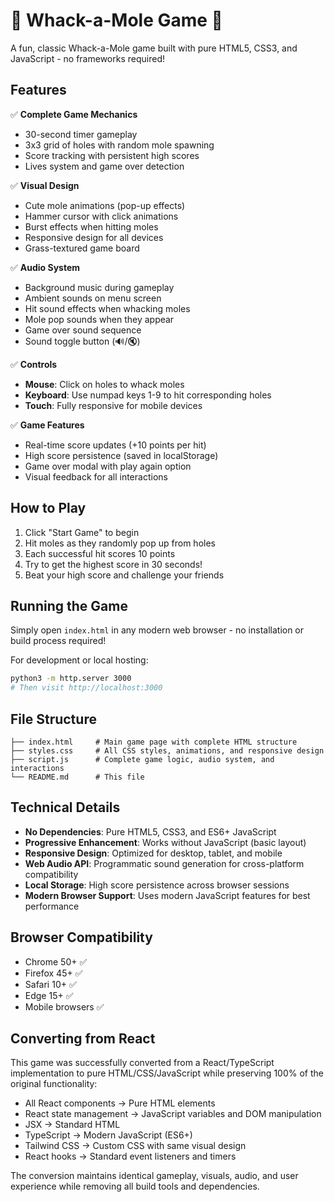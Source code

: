 # 🔨 Whack-a-Mole Game 🔨

A fun, classic Whack-a-Mole game built with pure HTML5, CSS3, and JavaScript - no frameworks required!

## Features

✅ **Complete Game Mechanics**
- 30-second timer gameplay
- 3x3 grid of holes with random mole spawning
- Score tracking with persistent high scores
- Lives system and game over detection

✅ **Visual Design**
- Cute mole animations (pop-up effects)
- Hammer cursor with click animations
- Burst effects when hitting moles
- Responsive design for all devices
- Grass-textured game board

✅ **Audio System**
- Background music during gameplay
- Ambient sounds on menu screen
- Hit sound effects when whacking moles
- Mole pop sounds when they appear
- Game over sound sequence
- Sound toggle button (🔊/🔇)

✅ **Controls**
- **Mouse**: Click on holes to whack moles
- **Keyboard**: Use numpad keys 1-9 to hit corresponding holes
- **Touch**: Fully responsive for mobile devices

✅ **Game Features**
- Real-time score updates (+10 points per hit)
- High score persistence (saved in localStorage)
- Game over modal with play again option
- Visual feedback for all interactions

## How to Play

1. Click "Start Game" to begin
2. Hit moles as they randomly pop up from holes
3. Each successful hit scores 10 points
4. Try to get the highest score in 30 seconds!
5. Beat your high score and challenge your friends

## Running the Game

Simply open `index.html` in any modern web browser - no installation or build process required!

For development or local hosting:
```bash
python3 -m http.server 3000
# Then visit http://localhost:3000
```

## File Structure

```
├── index.html     # Main game page with complete HTML structure
├── styles.css     # All CSS styles, animations, and responsive design
├── script.js      # Complete game logic, audio system, and interactions
└── README.md      # This file
```

## Technical Details

- **No Dependencies**: Pure HTML5, CSS3, and ES6+ JavaScript
- **Progressive Enhancement**: Works without JavaScript (basic layout)
- **Responsive Design**: Optimized for desktop, tablet, and mobile
- **Web Audio API**: Programmatic sound generation for cross-platform compatibility
- **Local Storage**: High score persistence across browser sessions
- **Modern Browser Support**: Uses modern JavaScript features for best performance

## Browser Compatibility

- Chrome 50+ ✅
- Firefox 45+ ✅  
- Safari 10+ ✅
- Edge 15+ ✅
- Mobile browsers ✅

## Converting from React

This game was successfully converted from a React/TypeScript implementation to pure HTML/CSS/JavaScript while preserving 100% of the original functionality:

- All React components → Pure HTML elements
- React state management → JavaScript variables and DOM manipulation
- JSX → Standard HTML
- TypeScript → Modern JavaScript (ES6+)
- Tailwind CSS → Custom CSS with same visual design
- React hooks → Standard event listeners and timers

The conversion maintains identical gameplay, visuals, audio, and user experience while removing all build tools and dependencies.
